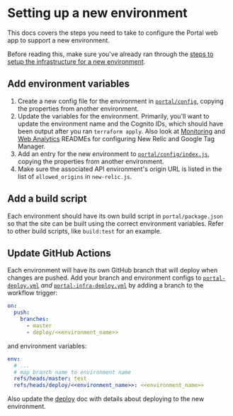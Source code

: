 # Setting up a new environment

This docs covers the steps you need to take to configure the Portal web app to support a new environment.

Before reading this, make sure you've already ran through the [steps to setup the infrastructure for a new environment](../creating-environments.md).

## Add environment variables

1. Create a new config file for the environment in [`portal/config`](../../portal/config), copying the properties from another environment.
1. Update the variables for the environment. Primarily, you'll want to update the environment name and the Cognito IDs, which should have been output after you ran `terraform apply`. Also look at [Monitoring](./monitoring.md) and [Web Analytics](./web-analytics.md) READMEs for configuring New Relic and Google Tag Manager.
1. Add an entry for the new environment to [`portal/config/index.js`](../../portal/config/index.js), copying the properties from another environment.
1. Make sure the associated API environment's origin URL is listed in the list of `allowed_origins` in `new-relic.js`.

## Add a build script

Each environment should have its own build script in `portal/package.json` so that the site can be built using the correct environment variables. Refer to other build scripts, like `build:test` for an example.

## Update GitHub Actions

Each environment will have its own GitHub branch that will deploy when changes are pushed. Add your branch and environment configs to [`portal-deploy.yml`](../../.github/workflows/portal-deploy.yml) _and_ [`portal-infra-deploy.yml`](../../.github/workflows/portal-infra-deploy.yml) by adding a branch to the workflow trigger:

```yml
on:
  push:
    branches:
      - master
      - deploy/<<environment_name>>
```

and environment variables:

```yml
env:
  # ...
  # map branch name to environment name
  refs/heads/master: test
  refs/heads/deploy/<<environment_name>>: <<environment_name>>
```

Also update the [deploy](./deployment.md) doc with details about deploying to the new environment.
